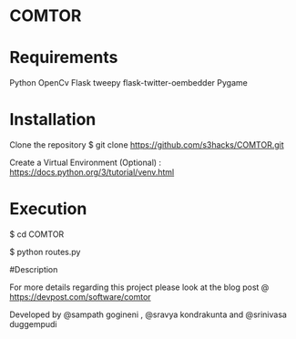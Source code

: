 # COMTOR

# Requirements
Python
OpenCv
Flask
tweepy
flask-twitter-oembedder
Pygame

# Installation

Clone the repository
$ git clone https://github.com/s3hacks/COMTOR.git

Create a Virtual Environment (Optional) : https://docs.python.org/3/tutorial/venv.html

# Execution

$ cd COMTOR

$ python routes.py

#Description

For more details regarding this project please look at the blog post @ https://devpost.com/software/comtor

Developed by @sampath gogineni , @sravya kondrakunta and @srinivasa duggempudi
